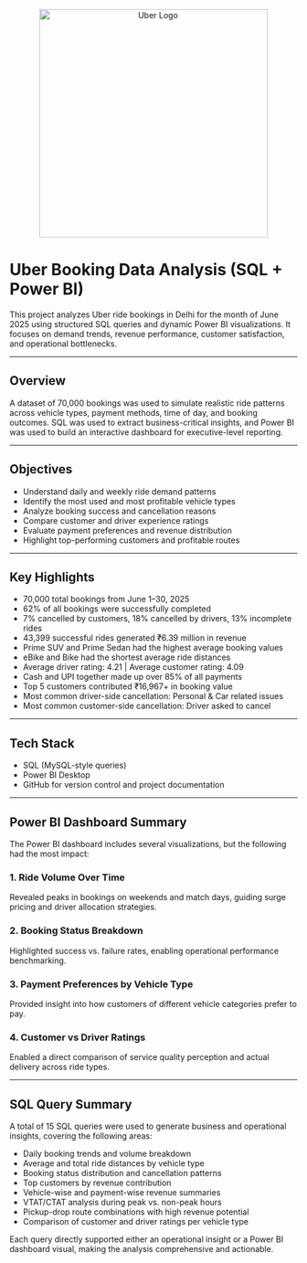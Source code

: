 <p align="center">
  <img src="https://marketing.dcassetcdn.com/blog/2018/September/Uber-Wordmark/DI_Uber-Wordmark_Banner_828x300.jpg" alt="Uber Logo" width="400"/>
</p>

# Uber Booking Data Analysis (SQL + Power BI)

This project analyzes Uber ride bookings in Delhi for the month of June 2025 using structured SQL queries and dynamic Power BI visualizations. It focuses on demand trends, revenue performance, customer satisfaction, and operational bottlenecks.

---

## Overview

A dataset of 70,000 bookings was used to simulate realistic ride patterns across vehicle types, payment methods, time of day, and booking outcomes. SQL was used to extract business-critical insights, and Power BI was used to build an interactive dashboard for executive-level reporting.

---

## Objectives

- Understand daily and weekly ride demand patterns  
- Identify the most used and most profitable vehicle types  
- Analyze booking success and cancellation reasons  
- Compare customer and driver experience ratings  
- Evaluate payment preferences and revenue distribution  
- Highlight top-performing customers and profitable routes  

---

## Key Highlights

- 70,000 total bookings from June 1–30, 2025  
- 62% of all bookings were successfully completed  
- 7% cancelled by customers, 18% cancelled by drivers, 13% incomplete rides  
- 43,399 successful rides generated ₹6.39 million in revenue  
- Prime SUV and Prime Sedan had the highest average booking values  
- eBike and Bike had the shortest average ride distances  
- Average driver rating: 4.21 | Average customer rating: 4.09  
- Cash and UPI together made up over 85% of all payments  
- Top 5 customers contributed ₹16,967+ in booking value  
- Most common driver-side cancellation: Personal & Car related issues  
- Most common customer-side cancellation: Driver asked to cancel  

---

## Tech Stack

- SQL (MySQL-style queries)  
- Power BI Desktop  
- GitHub for version control and project documentation  

---

## Power BI Dashboard Summary

The Power BI dashboard includes several visualizations, but the following had the most impact:

### 1. Ride Volume Over Time  
Revealed peaks in bookings on weekends and match days, guiding surge pricing and driver allocation strategies.

### 2. Booking Status Breakdown  
Highlighted success vs. failure rates, enabling operational performance benchmarking.

### 3. Payment Preferences by Vehicle Type  
Provided insight into how customers of different vehicle categories prefer to pay.

### 4. Customer vs Driver Ratings  
Enabled a direct comparison of service quality perception and actual delivery across ride types.

---

## SQL Query Summary

A total of 15 SQL queries were used to generate business and operational insights, covering the following areas:

- Daily booking trends and volume breakdown  
- Average and total ride distances by vehicle type  
- Booking status distribution and cancellation patterns  
- Top customers by revenue contribution  
- Vehicle-wise and payment-wise revenue summaries  
- VTAT/CTAT analysis during peak vs. non-peak hours  
- Pickup-drop route combinations with high revenue potential  
- Comparison of customer and driver ratings per vehicle type  

Each query directly supported either an operational insight or a Power BI dashboard visual, making the analysis comprehensive and actionable.




